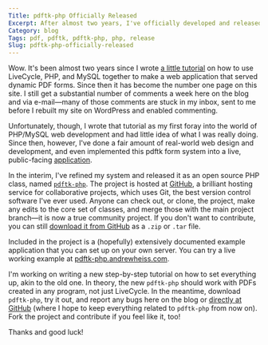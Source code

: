 ```yaml
---
Title: pdftk-php Officially Released
Excerpt: After almost two years, I've officially developed and released pdftk-php--a script that lets you inject form data into a PDF with PHP.
Category: blog
Tags: pdf, pdftk, pdftk-php, php, release
Slug: pdftk-php-officially-released
---
```



Wow. It's been almost two years since I wrote [a little tutorial][tut] on how to use LiveCycle, PHP, and MySQL together to make a web application that served dynamic PDF forms. Since then it has become the number one page on this site. I still get a substantial number of comments a week here on the blog and via e-mail—many of those comments are stuck in my inbox, sent to me before I rebuilt my site on WordPress and enabled commenting.

Unfortunately, though, I wrote that tutorial as my first foray into the world of PHP/MySQL web development and had little idea of what I was really doing. Since then, however, I've done a fair amount of real-world web design and development, and even implemented this pdftk form system into a live, public-facing [application][mmlab]. 

In the interim, I've refined my system and released it as an open source PHP class, named [`pdftk-php`][pdftk-php]. The project is hosted at [GitHub][github], a brilliant hosting service for collaborative projects, which uses Git, the best version control software I've ever used. Anyone can check out, or clone, the project, make any edits to the core set of classes, and merge those with the main project branch—it is now a true community project. If you don't want to contribute, you can still [download it from GitHub][download] as a `.zip` or `.tar` file. 

Included in the project is a (hopefully) extensively documented example application that you can set up on your own server. You can try a live working example at [pdftk-php.andrewheiss.com][example].

I'm working on writing a new step-by-step tutorial on how to set everything up, akin to the old one. In theory, the new `pdftk-php` should work with PDFs created in any program, not just LiveCycle. In the meantime, download `pdftk-php`, try it out, and report any bugs here on the blog or [directly at GitHub][issues] (where I hope to keep everything related to `pdftk-php` from now on). Fork the project and contribute if you feel like it, too!

Thanks and good luck!

[tut]: http://www.andrewheiss.com/blog/2007/10/06/populating-a-livecycle-pdf-with-php-and-mysql/ "Populating a LiveCycle PDF with PHP and MySQL"
[mmlab]: http://mmlab.lib.byu.edu "HBLL Multimedia Lab"
[github]: http://github.com "GitHub"
[pdftk-php]: http://github.com/andrewheiss/pdftk-php/ "pdftk-php on GitHub"
[example]: http://pdftk-php.andrewheiss.com/ "Working pdftk-php example"
[download]: http://github.com/andrewheiss/pdftk-php/downloads "Download pdftk-php at GitHub"
[issues]: http://github.com/andrewheiss/pdftk-php/issues "Report an issue at GitHub"
